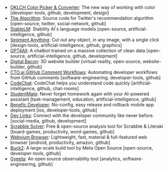 - [OKLCH Color Picker & Converter](https://oklch.com/): The new way of working with color \[developer-tools, github, development, design\]
- [The Algorithm](https://blog.twitter.com/engineering/en_us/topics/open-source/2023/twitter-recommendation-algorithm): Source code for Twitter's recommendation algorithm \[open-source, twitter, social-network, github\]
- [StableLM](https://huggingface.co/spaces/stabilityai/stablelm-tuned-alpha-chat): Stability AI's language models \[open-source, artificial-intelligence, github\]
- [Segment Anything](https://segment-anything.com/): Cut out any object, in any image, with a single click \[design-tools, artificial-intelligence, github, graphics\]
- [GPT4All](https://s3.amazonaws.com/static.nomic.ai/gpt4all/2023_GPT4All_Technical_Report.pdf): A chatbot trained on a massive collection of clean data \[open-source, artificial-intelligence, github, development\]
- [Digital Bacon](https://digitalbacon.io): 3D website builder \[virtual-reality, open-source, website-builder, github\]
- [CTO.ai GitHub Comment Workflows](https://cto.ai/blog/automating-developer-workflows-from-github-comments/): Automating developer workflows from GitHub comments \[software-engineering, developer-tools, github\]
- [CodeChat](https://usecodechat.com/): CodeChat helps you understand code quickly \[artificial-intelligence, github, chat-rooms\]
- [StudentMate](https://studentmate.shuchir.dev): Never forget homework again with your AI-powered assistant \[task-management, education, artificial-intelligence, github\]
- [Benefic Developer](https://benefic.com): No-config, easy release and rollback mobile app deployment \[ios, developer-tools, github\]
- [Dev Links](https://www.devlink.pro/): Connect with the developer community like never before. \[social-media, github, development\]
- [Scrabble Solver](https://scrabble-solver.org/): Free & open-source analysis tool for Scrabble & Literaki \[board-games, productivity, word-games, github\]
- [Webvium Browser](https://www.getjar.com/categories/productivity-apps/browser/Webvium-Browser-Fast-and-Lightweight-990692): Lightweight, fast, material & full-featured web browser \[android, productivity, amazon, github\]
- [Buck2](https://buck2.build/): A large-scale build tool by Meta Open Source \[open-source, developer-tools, github\]
- [Gyeeta](https://gyeeta.io): An open source observability tool \[analytics, software-engineering, github\]